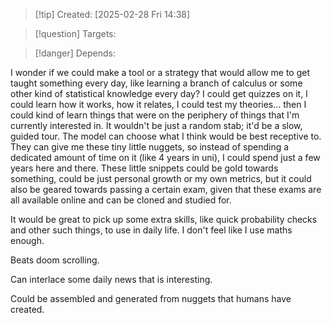 
>[!tip] Created: [2025-02-28 Fri 14:38]

>[!question] Targets: 

>[!danger] Depends: 

I wonder if we could make a tool or a strategy that would allow me to get taught something every day, like learning a branch of calculus or some other kind of statistical knowledge every day? I could get quizzes on it, I could learn how it works, how it relates, I could test my theories... then I could kind of learn things that were on the periphery of things that I'm currently interested in. It wouldn't be just a random stab; it'd be a slow, guided tour. The model can choose what I think would be best receptive to. They can give me these tiny little nuggets, so instead of spending a dedicated amount of time on it (like 4 years in uni), I could spend just a few years here and there. These little snippets could be gold towards something, could be just personal growth or my own metrics, but it could also be geared towards passing a certain exam, given that these exams are all available online and can be cloned and studied for.

It would be great to pick up some extra skills, like quick probability checks and other such things, to use in daily life. I don't feel like I use maths enough. 

Beats doom scrolling.

Can interlace some daily news that is interesting.

Could be assembled and generated from nuggets that humans have created.